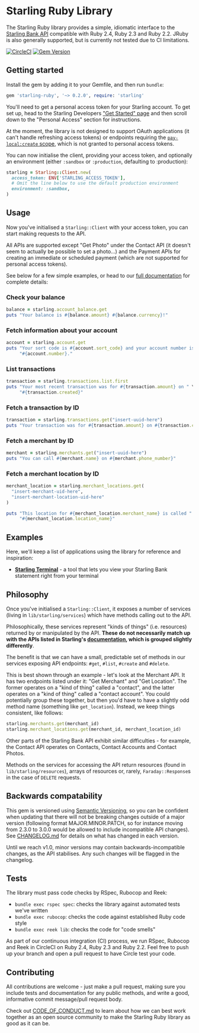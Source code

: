 # Starling Ruby Library

The Starling Ruby library provides a simple, idiomatic interface to the
[Starling Bank API](https://developer.starlingbank.com) compatible with Ruby 2.4, Ruby
2.3 and Ruby 2.2. JRuby is also generally supported, but is currently not tested due to
CI limitations.

[![CircleCI](https://circleci.com/gh/timrogers/starling-ruby/tree/master.svg?style=svg)](https://circleci.com/gh/timrogers/starling-ruby/tree/master)
[![Gem Version](https://badge.fury.io/rb/starling-ruby.svg)](https://badge.fury.io/rb/starling-ruby)

## Getting started

Install the gem by adding it to your Gemfile, and then run `bundle`:

```ruby
gem 'starling-ruby', '~> 0.2.0', require: 'starling'
```

You'll need to get a personal access token for your Starling account. To get set up,
head to the Starling Developers 
["Get Started" page](https://developer.starlingbank.com/get-started) and then scroll
down to the "Personal Access" section for instructions.

At the moment, the library is not designed to
support OAuth applications (it can't handle refreshing access tokens) or endpoints
requiring the [`pay-local:create` scope](https://developer.starlingbank.com/tiers),
which is not granted to personal access tokens.

You can now initialise the client, providing your access token, and optionally an
environment (either `:sandbox` or `:production`, defaulting to :production):

```ruby
starling = Starling::Client.new(
  access_token: ENV['STARLING_ACCESS_TOKEN'],
  # Omit the line below to use the default production environment
  environment: :sandbox,
)
```

## Usage

Now you've initialised a `Starling::Client` with your access token, you can start making
requests to the API. 

All APIs are supported except "Get Photo" under the Contact API (it doesn't seem to
actually be possible to set a photo...) and the Payment APIs for creating an immediate or
scheduled payment (which are not supported for personal access tokens).

See below for a few simple examples, or head to our
[full documentation](http://www.rubydoc.info/github/timrogers/starling-ruby/master) for
complete details:

### Check your balance

```ruby
balance = starling.account_balance.get
puts "Your balance is #{balance.amount} #{balance.currency}!"
```

### Fetch information about your account

```ruby
account = starling.account.get
puts "Your sort code is #{account.sort_code} and your account number is " \
     "#{account.number}."
```

### List transactions

```ruby
transaction = starling.transactions.list.first
puts "Your most recent transaction was for #{transaction.amount} on " \
     "#{transaction.created}"
```

### Fetch a transaction by ID

```ruby
transaction = starling.transactions.get("insert-uuid-here")
puts "Your transaction was for #{transaction.amount} on #{transaction.created}"
```

### Fetch a merchant by ID

```ruby
merchant = starling.merchants.get("insert-uuid-here")
puts "You can call #{merchant.name} on #{merchant.phone_number}"
```

### Fetch a merchant location by ID

```ruby
merchant_location = starling.merchant_locations.get(
  "insert-merchant-uid-here",
  "insert-merchant-location-uid-here"
)

puts "This location for #{merchant_location.merchant_name} is called " \
     "#{merchant_location.location_name}"
```

## Examples

Here, we'll keep a list of applications using the library for reference and inspiration:

* __[Starling Terminal](https://github.com/timrogers/starling-terminal)__ - a tool that
lets you view your Starling Bank statement right from your terminal

## Philosophy

Once you've initialised a `Starling::Client`, it exposes a number of services (living
in `lib/starling/services`) which have methods calling out to the API. 

Philosophically, these services represent "kinds of things" (i.e. resources) returned by 
or manipulated by the API. __These do not necessarily match up with the APIs listed in
Starling's [documentation](https://developer.starlingbank.com/docs), which is grouped
slightly differently__. 

The benefit is that we can have a small, predictable set of methods in our
services exposing API endpoints: `#get`, `#list`, `#create` and `#delete`. 

This is best shown through an example - let's look at the Merchant API. It has two
endpoints listed under it: "Get Merchant" and "Get Location". The former operates on
a "kind of thing" called a "contact", and the latter operates on a "kind of thing" called
a "contact account". You could potentially group these together, but then you'd have to
have a slightly odd method name (something like `get_location`). Instead, we keep things
consistent, like follows:

```ruby
starling.merchants.get(merchant_id)
starling.merchant_locations.get(merchant_id, merchant_location_id)
```

Other parts of the Starling Bank API exhibit similar difficulties - for example, the
Contact API operates on Contacts, Contact Accounts and Contact Photos.

Methods on the services for accessing the API return resources (found in
`lib/starling/resources`), arrays of resources or, rarely, `Faraday::Response`s in the
case of `DELETE` requests.

## Backwards compatability

This gem is versioned using [Semantic Versioning](http://semver.org/), so you can be
confident when updating that there will not be breaking changes outside of a major
version (following format MAJOR.MINOR.PATCH, so for instance moving from 2.3.0 to 3.0.0
would be allowed to include incompatible API changes). See
[CHANGELOG.md](https://github.com/timrogers/starling-ruby/tree/master/CHANGELOG.md) for
details on what has changed in each version.

Until we reach v1.0, minor versions may contain backwards-incompatible changes, as the
API stabilises. Any such changes will be flagged in the changelog.

## Tests

The library must pass code checks by RSpec, Rubocop and Reek:

* `bundle exec rspec spec`: checks the library against automated tests we've written
* `bundle exec rubocop`: checks the code against established Ruby code style
* `bundle exec reek lib`: checks the code for "code smells"

As part of our continuous integration (CI) process, we run RSpec, Rubocop and Reek in
CircleCI on Ruby 2.4, Ruby 2.3 and Ruby 2.2. Feel free to push up your branch and open
a pull request to have Circle test your code.

## Contributing

All contributions are welcome - just make a pull request, making sure you include tests
and documentation for any public methods, and write a good, informative commit
message/pull request body.

Check out
[CODE_OF_CONDUCT.md](https://github.com/timrogers/starling-ruby/blob/master/CODE_OF_CONDUCT.md)
to learn about how we can best work together as an open source community to make the
Starling Ruby library as good as it can be.